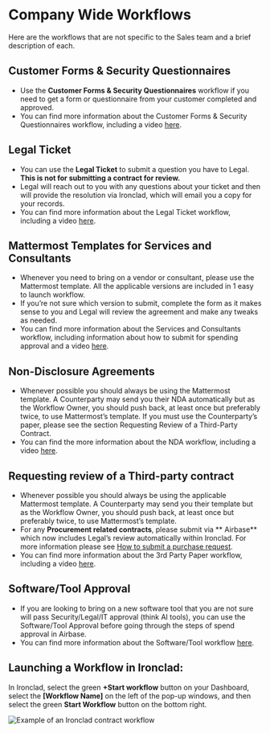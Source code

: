 # Company Wide Workflows

Here are the workflows that are not specific to the Sales team and a brief description of each.

## Customer Forms & Security Questionnaires

* Use the **Customer Forms & Security Questionnaires** workflow if you need to get a form or questionnaire from your customer completed and approved.
* You can find more information about the Customer Forms & Security Questionnaires workflow, including a video [here](https://drive.google.com/drive/folders/1FzoFn9QbSajJhkTotbwKAXpkuA14zKtp?usp=sharing).

## Legal Ticket

* You can use the **Legal Ticket** to submit a question you have to Legal. **This is not for submitting a contract for review.**
* Legal will reach out to you with any questions about your ticket and then will provide the resolution via Ironclad, which will email you a copy for your records.
* You can find more information about the Legal Ticket workflow, including a video [here](https://drive.google.com/drive/folders/1p3DbamDNhl6iNhZ7qM56PQSeZNXkPFgj?usp=sharing).

## Mattermost Templates for Services and Consultants

* Whenever you need to bring on a vendor or consultant, please use the Mattermost template. All the applicable versions are included in 1 easy to launch workflow.
* If you’re not sure which version to submit, complete the form as it makes sense to you and Legal will review the agreement and make any tweaks as needed.
* You can find more information about the Services and Consultants workflow, including information about how to submit for spending approval and a video [here](https://drive.google.com/drive/folders/1wVMrrqW-OoLDJmhMvoO793fXEKl_Xqkl?usp=drive_link).

## Non-Disclosure Agreements

* Whenever possible you should always be using the Mattermost template. A Counterparty may send you their NDA automatically but as the Workflow Owner, you should push back, at least once but preferably twice, to use Mattermost’s template.  If you must use the Counterparty’s paper, please see the section Requesting Review of a Third-Party Contract.
* You can find the more information about the NDA workflow, including a video [here](https://drive.google.com/drive/folders/1mFc7heoplPEGQ9CwMhoieT701xX0QCCP?usp=sharing).

## Requesting review of a Third-party contract

* Whenever possible you should always be using the applicable Mattermost template. A Counterparty may send you their template but as the Workflow Owner, you should push back, at least once but preferably twice, to use Mattermost’s template.
* For any **Procurement related contracts**, please submit via ** Airbase** which now includes Legal’s review automatically within Ironclad. For more information please see [How to submit a purchase request](https://handbook.mattermost.com/operations/finance/airbase/how-to-submit-a-purchase-request).
* You can find more information about the 3rd Party Paper workflow, including a video [here](url).

## Software/Tool Approval

* If you are looking to bring on a new software tool that you are not sure will pass Security/Legal/IT approval (think AI tools), you can use the Software/Tool Approval before going through the steps of spend approval in Airbase.
* You can find more information about the Software/Tool workflow [here](https://drive.google.com/drive/folders/1su4jHp3K8nhP7KUBpMRFR8ENHn12siV-?usp=sharing).

## Launching a Workflow in Ironclad:

In Ironclad, select the green **+Start workflow** button on your Dashboard, select the **[Workflow Name]** on the left of the pop-up windows, and then select the green **Start Workflow** button on the bottom right.

![Example of an Ironclad contract workflow](/.gitbook/assets/launching-ironclad-workflow.png "Example of an Ironclad contract workflow")
